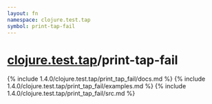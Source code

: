```yaml
---
layout: fn
namespace: clojure.test.tap
symbol: print-tap-fail
---
```


# [clojure.test.tap](../)/print-tap-fail

{% include 1.4.0/clojure.test.tap/print_tap_fail/docs.md %}
{% include 1.4.0/clojure.test.tap/print_tap_fail/examples.md %}
{% include 1.4.0/clojure.test.tap/print_tap_fail/src.md %}

